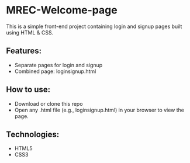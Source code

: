 # MREC-Welcome-page

This is a simple front-end project containing login and signup pages built using HTML & CSS.

##  Features:
- Separate pages for login and signup
- Combined page: loginsignup.html

##  How to use:
- Download or clone this repo
- Open any .html file (e.g., loginsignup.html) in your browser to view the page.

##  Technologies:
- HTML5
- CSS3
